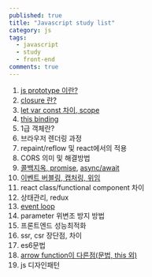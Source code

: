 ```yaml
---
published: true  
title: "Javascript study list"  
category: js  
tags:
  - javascript
  - study
  - front-end
comments: true
---
```


1. [js prototype 이란?](https://yhancsx.github.io/js/js-prototype/)  
2. [closure 란?](https://yhancsx.github.io/js/js-scope-hoisting-closure/)  
3. [let var const 차이, scope](https://yhancsx.github.io/js/js-scope-hoisting-closure/)  
4. [this binding](https://yhancsx.github.io/js/js-this/)
5. 1급 객체란?
6. 브라우저 렌더링 과정
7. repaint/reflow 및 react에서의 적용
8. CORS 의미 및 해결방법
9. [콜백지옥, promise](https://yhancsx.github.io/js/js-promise/), [async/await](https://yhancsx.github.io/js/async-await/)  
10. [이벤트 버블링, 캡처링, 위임](https://yhancsx.github.io/web/event-bubbling-capture-delegation/)
11. react class/functional component 차이  
12. 상태관리, redux
13. [event loop](https://yhancsx.github.io/js/js-event-loop/)
14. parameter 위변조 방지 방법  
15. 프론트엔드 성능최적화
16. ssr, csr 장단점, 차이  
17. es6문법
18. [arrow function이 다른점(문법, this 외)](https://yhancsx.github.io/js/js-arrow-function/)
19. js 디자인패턴